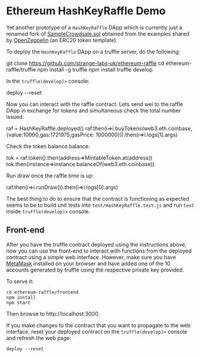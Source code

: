 # Ethereum HashKeyRaffle Demo

Yet another prototype of a `HashKeyRaffle` DApp which is currently just a renamed fork of [SampleCrowdsale.sol](https://github.com/OpenZeppelin/zeppelin-solidity/blob/master/contracts/examples/SampleCrowdsale.sol) obtained from the examples shared by [OpenZeppelin](https://github.com/OpenZeppelin/zeppelin-solidity) (an ERC20 token template).

To deploy the `HashKeyRaffle` DApp on a truffle server, do the following:

  git clone https://github.com/strange-labs-uk/ethereum-raffle
  cd ethereum-raffle/truffle
  npm install -g truffle
  npm install
  truffle develop

In the `truffle(develop)>` console:

  deploy --reset

Now you can interact with the raffle contract. Lets send wei to the raffle DApp in exchange for tokens and simultaneous check the total number issued:
  
  raf = HashKeyRaffle.deployed()
  raf.then(i=>i.buyTokens(web3.eth.coinbase,{value:10000,gas:1721975,gasPrice: 1000000})).then(i=>i.logs[1].args)

Check the token balance balance:
  
  tok = raf.token().then(address=>MintableToken.at(address))
  tok.then(instance=>instance.balanceOf(web3.eth.coinbase))

Run draw once the raffle time is up:

  raf.then(i=>i.runDraw()).then(i=>i.logs[0].args)

The best thing to do to ensure that the contract is functioning as expected seems to be to build unit tests into `test/HashKeyRaffle.test.js` and run `test` inside `truffle(develop)>` console.

## Front-end

After you have the truffle contract deployed using the instructions above, now you can use the front-end to interact with functions from the deployed contract using a simple web interface. However, make sure you have [MetaMask](https://metamask.io) installed on your browser and have added one of the 10 accounts generated by truffle using the respective private key provided.

To serve it:

    cd ethereum-raffle/frontend
    npm install
    npm start

Then browse to http://localhost:3000.

If you make changes to the contract that you want to propagate to the web interface, reset your deployed contract on the `truffle(develop)>` console and refresh the web page:
    
    deploy --reset

